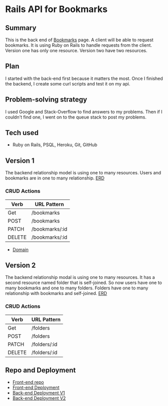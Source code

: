 # Rails API for Bookmarks
## Summary
This is the back end of [Bookmarks](bookmarks-page) page. A client will be able to request bookmarks. It is using Ruby on Rails to handle requests from the client. Version one has only one resource. Version two have two resources.

## Plan
I started with the back-end first because it matters the most. Once I finished
the backend, I create some curl scripts and test it on my api.

## Problem-solving strategy
I used Google and Stack-Overflow to find answers to my problems. Then if I couldn't find 
one, I went on to the queue stack to post my problems.

## Tech used
- Ruby on Rails, PSQL, Heroku, Git, GitHub

## Version 1
The backend relationship model is using one to many resources. Users and bookmarks are in 
one to many relationship.
[ERD](https://i.imgur.com/NZcQJie.png)

### CRUD Actions
| Verb | URL Pattern |
| ------------- | ------------- |
| Get | /bookmarks |
| POST | /bookmarks |
| PATCH | /bookmarks/:id |
| DELETE | /bookmarks/:id |

- [Domain](https://rail-heroku-project-temple.herokuapp.com/)

## Version 2
The backend relationship modal is using one to many resources. It has a second
resource named folder that is self-joined. So now users have one to many bookmarks
and one to many folders. Folders have one to many relationship with bookmarks and
self-joined.
[ERD](https://i.imgur.com/ETTBLPn.png)

### CRUD Actions
| Verb | URL Pattern |
| ------------- | ------------- |
| Get | /folders |
| POST | /folders |
| PATCH | /folders/:id |
| DELETE | /folders/:id |

## Repo and Deployment
<!-- - [Back-end Repo](https://github.com/TakyiuLo/rail-Heroku-Back-End) -->
- [Front-end repo](https://github.com/TakyiuLo/rail-Heroku-Front-End)
- [Front-end Deployment](https://takyiulo.github.io/rail-Heroku-Front-End)
- [Back-end Deployment V1](https://rail-heroku-project-temple.herokuapp.com/bookmarks)
- [Back-end Deployment V2](https://rail-heroku-project-temple.herokuapp.com/folders)

<!-- Links -->
[bookmarks-page]: https://takyiulo.github.io/rail-Heroku-Front-End
